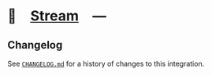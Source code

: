 # 🎏 [Stream] —

## Changelog

See [`CHANGELOG.md`](CHANGELOG.md) for a history of changes to this integration.

[Stream]: HTTPS://blackrainbow.media
